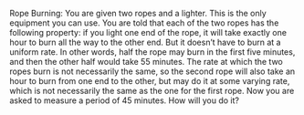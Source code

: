 Rope Burning: You are given two ropes and a lighter. This is the only equipment you can use. You are told that each of the two ropes has the following property: if you light one end of the rope, it will take exactly one hour to burn all the way to the other end. But it doesn’t have to burn at a uniform rate. In other words, half the rope may burn in the first five minutes, and then the other half would take 55 minutes. The rate at which the two ropes burn is not necessarily the same, so the second rope will also take an hour to burn from one end to the other, but may do it at some varying rate, which is not necessarily the same as the one for the first rope. Now you are asked to measure a period of 45 minutes. How will you do it?
